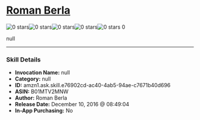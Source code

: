 # [Roman Berla](http://alexa.amazon.com/#skills/amzn1.ask.skill.e76902cd-ac40-4ab5-94ae-c7671b40d696)
![0 stars](../../images/ic_star_border_black_18dp_1x.png)![0 stars](../../images/ic_star_border_black_18dp_1x.png)![0 stars](../../images/ic_star_border_black_18dp_1x.png)![0 stars](../../images/ic_star_border_black_18dp_1x.png)![0 stars](../../images/ic_star_border_black_18dp_1x.png) 0

null

***

### Skill Details

* **Invocation Name:** null
* **Category:** null
* **ID:** amzn1.ask.skill.e76902cd-ac40-4ab5-94ae-c7671b40d696
* **ASIN:** B01MTV2MNW
* **Author:** Roman Berla
* **Release Date:** December 10, 2016 @ 08:49:04
* **In-App Purchasing:** No
